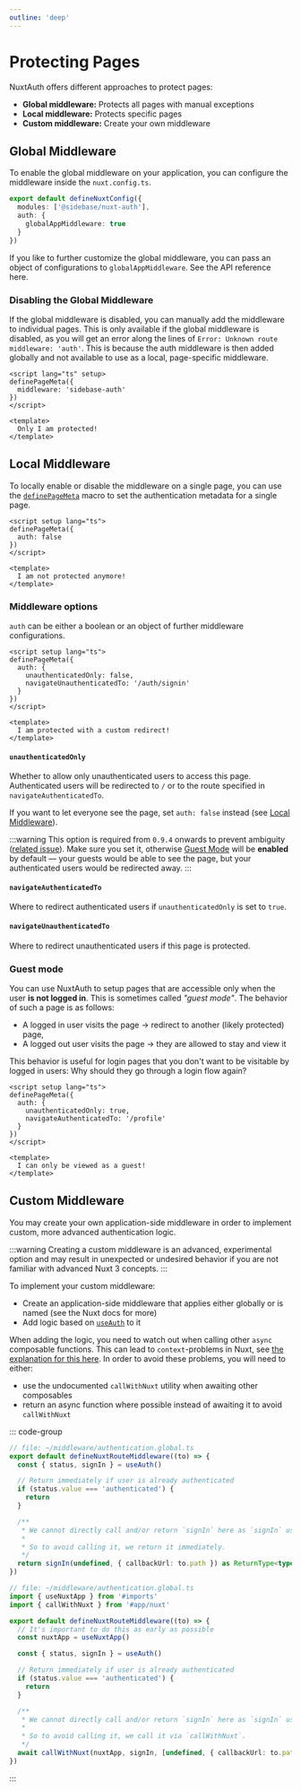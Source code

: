 ```yaml
---
outline: 'deep'
---
```


# Protecting Pages

NuxtAuth offers different approaches to protect pages:

- **Global middleware:** Protects all pages with manual exceptions
- **Local middleware:** Protects specific pages
- **Custom middleware:** Create your own middleware

## Global Middleware

To enable the global middleware on your application, you can configure the middleware inside the `nuxt.config.ts`.

```ts
export default defineNuxtConfig({
  modules: ['@sidebase/nuxt-auth'],
  auth: {
    globalAppMiddleware: true
  }
})
```

If you like to further customize the global middleware, you can pass an object of configurations to `globalAppMiddleware`. See the API reference here.

### Disabling the Global Middleware

If the global middleware is disabled, you can manually add the middleware to individual pages. This is only available if the global middleware is disabled, as you will get an error along the lines of `Error: Unknown route middleware: 'auth'`. This is because the auth middleware is then added globally and not available to use as a local, page-specific middleware.

```vue
<script lang="ts" setup>
definePageMeta({
  middleware: 'sidebase-auth'
})
</script>

<template>
  Only I am protected!
</template>
```

## Local Middleware

To locally enable or disable the middleware on a single page, you can use the [`definePageMeta`](https://nuxt.com/docs/api/utils/define-page-meta) macro to set the authentication metadata for a single page.

```vue
<script setup lang="ts">
definePageMeta({
  auth: false
})
</script>

<template>
  I am not protected anymore!
</template>
```

### Middleware options

`auth` can be either a boolean or an object of further middleware configurations.

```vue
<script setup lang="ts">
definePageMeta({
  auth: {
    unauthenticatedOnly: false,
    navigateUnauthenticatedTo: '/auth/signin'
  }
})
</script>

<template>
  I am protected with a custom redirect!
</template>
```

#### `unauthenticatedOnly`

Whether to allow only unauthenticated users to access this page. Authenticated users will be redirected to `/` or to the route specified in `navigateAuthenticatedTo`.

If you want to let everyone see the page, set `auth: false` instead (see [Local Middleware](#local-middleware)).

:::warning
This option is required from `0.9.4` onwards to prevent ambiguity ([related issue](https://github.com/sidebase/nuxt-auth/issues/926)). Make sure you set it, otherwise [Guest Mode](#guest-mode) will be **enabled** by default — your guests would be able to see the page, but your authenticated users would be redirected away.
:::

#### `navigateAuthenticatedTo`

Where to redirect authenticated users if `unauthenticatedOnly` is set to `true`.

#### `navigateUnauthenticatedTo`

Where to redirect unauthenticated users if this page is protected.

### Guest mode

You can use NuxtAuth to setup pages that are accessible only when the user **is not logged in**. This is sometimes called _"guest mode"_. The behavior of such a page is as follows:

- A logged in user visits the page -> redirect to another (likely protected) page,
- A logged out user visits the page -> they are allowed to stay and view it

This behavior is useful for login pages that you don't want to be visitable by logged in users: Why should they go through a login flow again?

```vue
<script setup lang="ts">
definePageMeta({
  auth: {
    unauthenticatedOnly: true,
    navigateAuthenticatedTo: '/profile'
  }
})
</script>

<template>
  I can only be viewed as a guest!
</template>
```

## Custom Middleware

You may create your own application-side middleware in order to implement custom, more advanced authentication logic.

:::warning
Creating a custom middleware is an advanced, experimental option and may result in unexpected or undesired behavior if you are not familiar with advanced Nuxt 3 concepts.
:::

To implement your custom middleware:
- Create an application-side middleware that applies either globally or is named (see the Nuxt docs for more)
- Add logic based on [`useAuth`](/guide/application-side/session-access) to it

When adding the logic, you need to watch out when calling other `async` composable functions. This can lead to `context`-problems in Nuxt, see [the explanation for this here](https://github.com/nuxt/framework/issues/5740#issuecomment-1229197529). In order to avoid these problems, you will need to either:

- use the undocumented `callWithNuxt` utility when awaiting other composables
- return an async function where possible instead of awaiting it to avoid `callWithNuxt`

::: code-group

```ts [Direct return]
// file: ~/middleware/authentication.global.ts
export default defineNuxtRouteMiddleware((to) => {
  const { status, signIn } = useAuth()

  // Return immediately if user is already authenticated
  if (status.value === 'authenticated') {
    return
  }

  /**
   * We cannot directly call and/or return `signIn` here as `signIn` uses async composables under the hood, leading to "nuxt instance undefined errors", see https://github.com/nuxt/framework/issues/5740#issuecomment-1229197529
   *
   * So to avoid calling it, we return it immediately.
   */
  return signIn(undefined, { callbackUrl: to.path }) as ReturnType<typeof navigateTo>
})
```

```ts [Call with Nuxt]
// file: ~/middleware/authentication.global.ts
import { useNuxtApp } from '#imports'
import { callWithNuxt } from '#app/nuxt'

export default defineNuxtRouteMiddleware((to) => {
  // It's important to do this as early as possible
  const nuxtApp = useNuxtApp()

  const { status, signIn } = useAuth()

  // Return immediately if user is already authenticated
  if (status.value === 'authenticated') {
    return
  }

  /**
   * We cannot directly call and/or return `signIn` here as `signIn` uses async composables under the hood, leading to "nuxt instance undefined errors", see https://github.com/nuxt/framework/issues/5740#issuecomment-1229197529
   *
   * So to avoid calling it, we call it via `callWithNuxt`.
   */
  await callWithNuxt(nuxtApp, signIn, [undefined, { callbackUrl: to.path }])
})
```

:::

